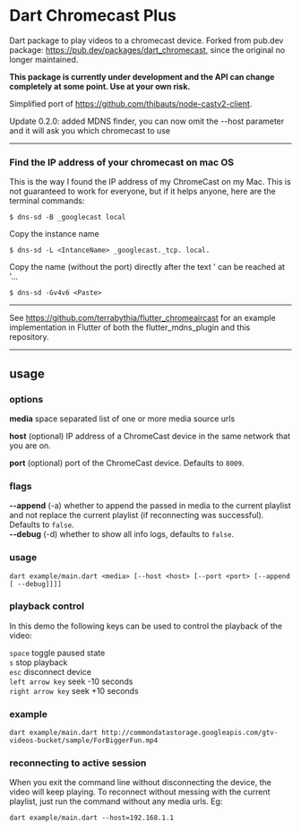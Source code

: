 # Dart Chromecast Plus

Dart package to play videos to a chromecast device. Forked from pub.dev package: https://pub.dev/packages/dart_chromecast, since the original no longer maintained.

**This package is currently under development and the API can change completely at some point. Use at your own risk.**

Simplified port of https://github.com/thibauts/node-castv2-client.

Update 0.2.0: added MDNS finder, you can now omit the --host parameter and it will ask you which chromecast to use

---

### Find the IP address of your chromecast on mac OS

This is the way I found the IP address of my ChromeCast on my Mac. This is not guaranteed to work for everyone,
but if it helps anyone, here are the terminal commands:

`$ dns-sd -B _googlecast local`

Copy the instance name

`$ dns-sd -L <IntanceName> _googlecast._tcp. local.`

Copy the name (without the port) directly after the text '<IntanceName> can be reached at '...

`$ dns-sd -Gv4v6 <Paste>`

---

See https://github.com/terrabythia/flutter_chromeaircast for an example implementation in Flutter of both the flutter_mdns_plugin and this repository.

---

## usage

### options

**media** space separated list of one or more media source urls

**host** (optional) IP address of a ChromeCast device in the same network that you are on.

**port** (optional) port of the ChromeCast device. Defaults to `8009`.

### flags

**--append** (-a) whether to append the passed in media to the current playlist and not replace the current playlist (if reconnecting was successful). Defaults to `false`.  
**--debug** (-d) whether to show all info logs, defaults to `false`.

### usage

`dart example/main.dart <media> [--host <host> [--port <port> [--append [ --debug]]]]`

### playback control

In this demo the following keys can be used to control the playback of the video:

`space` toggle paused state \
`s` stop playback \
`esc` disconnect device \
`left arrow key` seek -10 seconds \
`right arrow key` seek +10 seconds

### example

`dart example/main.dart http://commondatastorage.googleapis.com/gtv-videos-bucket/sample/ForBiggerFun.mp4`

### reconnecting to active session

When you exit the command line without disconnecting the device, the video will keep playing.
To reconnect without messing with the current playlist, just run the command without any media urls. Eg:

`dart example/main.dart --host=192.168.1.1`
